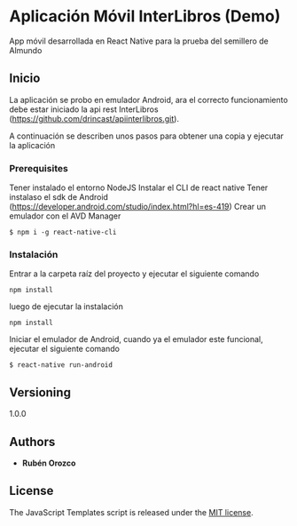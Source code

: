 # Aplicación Móvil InterLibros (Demo)

App móvil desarrollada en React Native para la prueba del semillero de Almundo

## Inicio

La aplicación se probo en emulador Android, ara el correcto funcionamiento debe estar iniciado la api rest InterLibros (https://github.com/drincast/apiinterlibros.git).

A continuación se describen unos pasos para obtener una copia y ejecutar la aplicación

### Prerequisites

Tener instalado el entorno NodeJS
Instalar el CLI de react native
Tener instalaso el sdk de Android (https://developer.android.com/studio/index.html?hl=es-419)
Crear un emulador con el AVD Manager
```
$ npm i -g react-native-cli
```

### Instalación

Entrar a la carpeta raíz del proyecto y ejecutar el siguiente comando

```
npm install 
```

luego de  ejecutar la instalación

```
npm install
```

Iniciar el emulador de Android, cuando ya el emulador este funcional, ejecutar el siguiente comando
```
$ react-native run-android
```

## Versioning
1.0.0


## Authors
* **Rubén Orozco**

## License
The JavaScript Templates script is released under the [MIT license](https://opensource.org/licenses/MIT).
